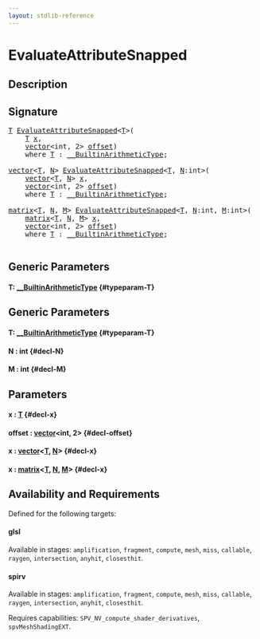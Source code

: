 ```yaml
---
layout: stdlib-reference
---
```


# EvaluateAttributeSnapped

## Description





## Signature 

<pre>
<a href="/stdlib-reference/global-decls/EvaluateAttributeSnapped#typeparam-T" class="code_type">T</a> <a href="/stdlib-reference/global-decls/EvaluateAttributeSnapped">EvaluateAttributeSnapped</a>&lt;<a href="/stdlib-reference/global-decls/EvaluateAttributeSnapped#typeparam-T" class="code_type">T</a>&gt;(
    <a href="/stdlib-reference/global-decls/EvaluateAttributeSnapped#typeparam-T" class="code_type">T</a> <a href="/stdlib-reference/global-decls/EvaluateAttributeSnapped#decl-x" class="code_param">x</a>,
    <a href="/stdlib-reference/types/vector/index">vector</a>&lt;int, 2&gt; <a href="/stdlib-reference/global-decls/EvaluateAttributeSnapped#decl-offset" class="code_param">offset</a>)
    <span class='code_keyword'>where</span> <a href="/stdlib-reference/global-decls/EvaluateAttributeSnapped#typeparam-T" class="code_type">T</a> : <a href="/stdlib-reference/interfaces/BuiltinArithmeticType/index">__BuiltinArithmeticType</a>;

<a href="/stdlib-reference/types/vector/index">vector</a>&lt;<a href="/stdlib-reference/types/vector/index#typeparam-T" class="code_type">T</a>, <a href="/stdlib-reference/types/vector/index#decl-N" class="code_var">N</a>&gt; <a href="/stdlib-reference/global-decls/EvaluateAttributeSnapped">EvaluateAttributeSnapped</a>&lt;<a href="/stdlib-reference/global-decls/EvaluateAttributeSnapped#typeparam-T" class="code_type">T</a>, <a href="/stdlib-reference/global-decls/EvaluateAttributeSnapped#decl-N" class="code_var">N</a>:int&gt;(
    <a href="/stdlib-reference/types/vector/index">vector</a>&lt;<a href="/stdlib-reference/types/vector/index#typeparam-T" class="code_type">T</a>, <a href="/stdlib-reference/types/vector/index#decl-N" class="code_var">N</a>&gt; <a href="/stdlib-reference/global-decls/EvaluateAttributeSnapped#decl-x" class="code_param">x</a>,
    <a href="/stdlib-reference/types/vector/index">vector</a>&lt;int, 2&gt; <a href="/stdlib-reference/global-decls/EvaluateAttributeSnapped#decl-offset" class="code_param">offset</a>)
    <span class='code_keyword'>where</span> <a href="/stdlib-reference/global-decls/EvaluateAttributeSnapped#typeparam-T" class="code_type">T</a> : <a href="/stdlib-reference/interfaces/BuiltinArithmeticType/index">__BuiltinArithmeticType</a>;

<a href="/stdlib-reference/types/matrix/index">matrix</a>&lt;<a href="/stdlib-reference/types/matrix/T" class="code_type">T</a>, <a href="/stdlib-reference/types/matrix/index#decl-N" class="code_var">N</a>, <a href="/stdlib-reference/types/matrix/index#decl-M" class="code_var">M</a>&gt; <a href="/stdlib-reference/global-decls/EvaluateAttributeSnapped">EvaluateAttributeSnapped</a>&lt;<a href="/stdlib-reference/global-decls/EvaluateAttributeSnapped#typeparam-T" class="code_type">T</a>, <a href="/stdlib-reference/global-decls/EvaluateAttributeSnapped#decl-N" class="code_var">N</a>:int, <a href="/stdlib-reference/global-decls/EvaluateAttributeSnapped#decl-M" class="code_var">M</a>:int&gt;(
    <a href="/stdlib-reference/types/matrix/index">matrix</a>&lt;<a href="/stdlib-reference/types/matrix/T" class="code_type">T</a>, <a href="/stdlib-reference/types/matrix/index#decl-N" class="code_var">N</a>, <a href="/stdlib-reference/types/matrix/index#decl-M" class="code_var">M</a>&gt; <a href="/stdlib-reference/global-decls/EvaluateAttributeSnapped#decl-x" class="code_param">x</a>,
    <a href="/stdlib-reference/types/vector/index">vector</a>&lt;int, 2&gt; <a href="/stdlib-reference/global-decls/EvaluateAttributeSnapped#decl-offset" class="code_param">offset</a>)
    <span class='code_keyword'>where</span> <a href="/stdlib-reference/global-decls/EvaluateAttributeSnapped#typeparam-T" class="code_type">T</a> : <a href="/stdlib-reference/interfaces/BuiltinArithmeticType/index">__BuiltinArithmeticType</a>;

</pre>

## Generic Parameters

#### T: [\_\_BuiltinArithmeticType](/stdlib-reference/interfaces/BuiltinArithmeticType/index) {#typeparam-T}

## Generic Parameters

#### T: [\_\_BuiltinArithmeticType](/stdlib-reference/interfaces/BuiltinArithmeticType/index) {#typeparam-T}
#### N  : int {#decl-N}
#### M  : int {#decl-M}

## Parameters

#### x  : [T](/stdlib-reference/global-decls/EvaluateAttributeSnapped#typeparam-T) {#decl-x}
#### offset  : [vector](/stdlib-reference/types/vector/index)\<int, 2\> {#decl-offset}
#### x  : [vector](/stdlib-reference/types/vector/index)\<[T](/stdlib-reference/types/vector/index#typeparam-T), [N](/stdlib-reference/types/vector/index#decl-N)\> {#decl-x}
#### x  : [matrix](/stdlib-reference/types/matrix/index)\<[T](/stdlib-reference/types/matrix/T), [N](/stdlib-reference/types/matrix/index#decl-N), [M](/stdlib-reference/types/matrix/index#decl-M)\> {#decl-x}

## Availability and Requirements

Defined for the following targets:

#### glsl
Available in stages: `amplification`, `fragment`, `compute`, `mesh`, `miss`, `callable`, `raygen`, `intersection`, `anyhit`, `closesthit`.

#### spirv
Available in stages: `amplification`, `fragment`, `compute`, `mesh`, `miss`, `callable`, `raygen`, `intersection`, `anyhit`, `closesthit`.

Requires capabilities: `SPV_NV_compute_shader_derivatives`, `spvMeshShadingEXT`.


